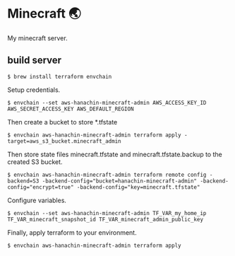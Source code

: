 Minecraft 🌏
============

My minecraft server.

build server
------------

```
$ brew install terraform envchain
````

Setup credentials.

```
$ envchain --set aws-hanachin-minecraft-admin AWS_ACCESS_KEY_ID AWS_SECRET_ACCESS_KEY AWS_DEFAULT_REGION
```

Then create a bucket to store *.tfstate

```
$ envchain aws-hanachin-minecraft-admin terraform apply -target=aws_s3_bucket.minecraft_admin
```

Then store state files minecraft.tfstate and minecraft.tfstate.backup to the created S3 bucket.

```
$ envchain aws-hanachin-minecraft-admin terraform remote config -backend=S3 -backend-config="bucket=hanachin-minecraft-admin" -backend-config="encrypt=true" -backend-config="key=minecraft.tfstate"
```

Configure variables.

```
$ envchain --set aws-hanachin-minecraft-admin TF_VAR_my_home_ip TF_VAR_minecraft_snapshot_id TF_VAR_minecraft_admin_public_key
```

Finally, apply terraform to your environment.

```
$ envchain aws-hanachin-minecraft-admin terraform apply
```
